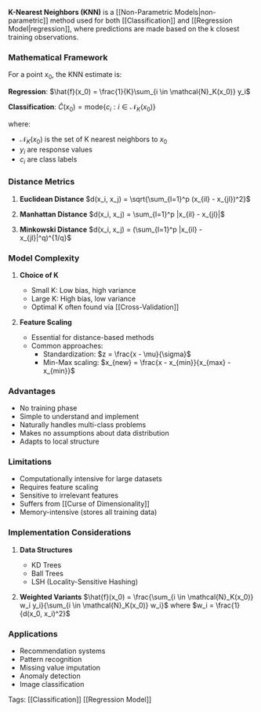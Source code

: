 **K-Nearest Neighbors (KNN)** is a [[Non-Parametric Models|non-parametric]] method used for both [[Classification]] and [[Regression Model|regression]], where predictions are made based on the k closest training observations.

### Mathematical Framework

For a point $x_0$, the KNN estimate is:

**Regression**:
$\hat{f}(x_0) = \frac{1}{K}\sum_{i \in \mathcal{N}_K(x_0)} y_i$

**Classification**:
$\hat{C}(x_0) = \text{mode}\{c_i: i \in \mathcal{N}_K(x_0)\}$

where:
- $\mathcal{N}_K(x_0)$ is the set of K nearest neighbors to $x_0$
- $y_i$ are response values
- $c_i$ are class labels

### Distance Metrics

1. **Euclidean Distance**
   $d(x_i, x_j) = \sqrt{\sum_{l=1}^p (x_{il} - x_{jl})^2}$

2. **Manhattan Distance**
   $d(x_i, x_j) = \sum_{l=1}^p |x_{il} - x_{jl}|$

3. **Minkowski Distance**
   $d(x_i, x_j) = (\sum_{l=1}^p |x_{il} - x_{jl}|^q)^{1/q}$

### Model Complexity

1. **Choice of K**
   - Small K: Low bias, high variance
   - Large K: High bias, low variance
   - Optimal K often found via [[Cross-Validation]]

2. **Feature Scaling**
   - Essential for distance-based methods
   - Common approaches:
     - Standardization: $z = \frac{x - \mu}{\sigma}$
     - Min-Max scaling: $x_{new} = \frac{x - x_{min}}{x_{max} - x_{min}}$

### Advantages
- No training phase
- Simple to understand and implement
- Naturally handles multi-class problems
- Makes no assumptions about data distribution
- Adapts to local structure

### Limitations
- Computationally intensive for large datasets
- Requires feature scaling
- Sensitive to irrelevant features
- Suffers from [[Curse of Dimensionality]]
- Memory-intensive (stores all training data)

### Implementation Considerations

1. **Data Structures**
   - KD Trees
   - Ball Trees
   - LSH (Locality-Sensitive Hashing)

2. **Weighted Variants**
   $\hat{f}(x_0) = \frac{\sum_{i \in \mathcal{N}_K(x_0)} w_i y_i}{\sum_{i \in \mathcal{N}_K(x_0)} w_i}$
   where $w_i = \frac{1}{d(x_0, x_i)^2}$

### Applications
- Recommendation systems
- Pattern recognition
- Missing value imputation
- Anomaly detection
- Image classification

Tags:
[[Classification]]
[[Regression Model]]
